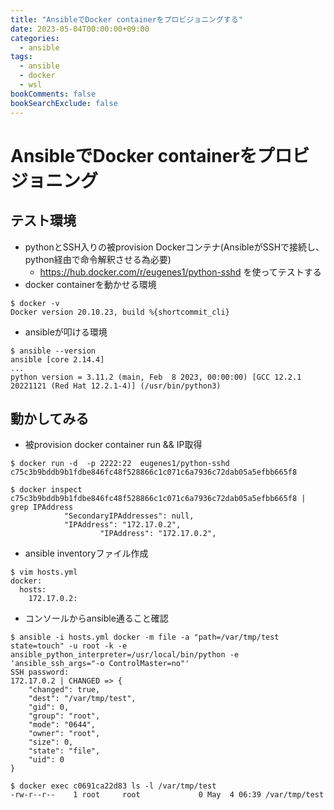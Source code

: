 ```yaml
---
title: "AnsibleでDocker containerをプロビジョニングする"
date: 2023-05-04T00:00:00+09:00
categories:
  - ansible
tags:
  - ansible
  - docker
  - wsl
bookComments: false
bookSearchExclude: false
---
```


# AnsibleでDocker containerをプロビジョニング
## テスト環境
- pythonとSSH入りの被provision Dockerコンテナ(AnsibleがSSHで接続し、python経由で命令解釈させる為必要)
  - https://hub.docker.com/r/eugenes1/python-sshd を使ってテストする
- docker containerを動かせる環境
```console
$ docker -v
Docker version 20.10.23, build %{shortcommit_cli}
```

- ansibleが叩ける環境
```
$ ansible --version
ansible [core 2.14.4]
...
python version = 3.11.2 (main, Feb  8 2023, 00:00:00) [GCC 12.2.1 20221121 (Red Hat 12.2.1-4)] (/usr/bin/python3)
```

## 動かしてみる
- 被provision docker container run && IP取得
```console
$ docker run -d  -p 2222:22  eugenes1/python-sshd
c75c3b9bddb9b1fdbe846fc48f528866c1c071c6a7936c72dab05a5efbb665f8

$ docker inspect c75c3b9bddb9b1fdbe846fc48f528866c1c071c6a7936c72dab05a5efbb665f8 | grep IPAddress
            "SecondaryIPAddresses": null,
            "IPAddress": "172.17.0.2",
                    "IPAddress": "172.17.0.2",

```

- ansible inventoryファイル作成
```console
$ vim hosts.yml
docker:
  hosts:
    172.17.0.2:
```

- コンソールからansible通ること確認
```console
$ ansible -i hosts.yml docker -m file -a "path=/var/tmp/test state=touch" -u root -k -e ansible_python_interpreter=/usr/local/bin/python -e 'ansible_ssh_args="-o ControlMaster=no"'
SSH password: 
172.17.0.2 | CHANGED => {
    "changed": true,
    "dest": "/var/tmp/test",
    "gid": 0,
    "group": "root",
    "mode": "0644",
    "owner": "root",
    "size": 0,
    "state": "file",
    "uid": 0
}

$ docker exec c0691ca22d83 ls -l /var/tmp/test
-rw-r--r--    1 root     root             0 May  4 06:39 /var/tmp/test
```
